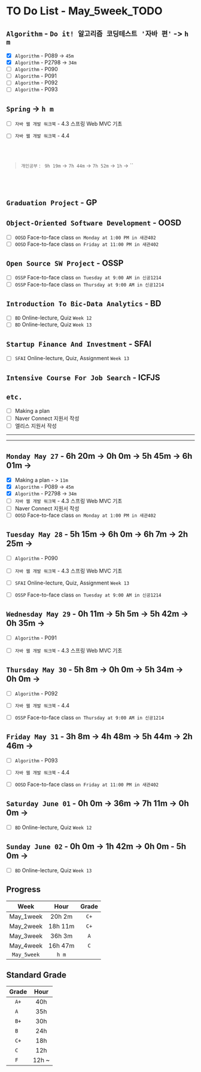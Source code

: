 # TO Do List - May_5week_TODO

## `Algorithm` - `Do it! 알고리즘 코딩테스트 '자바 편'` -> `h m`
- [x] `Algorithm` - P089 -> `45m`
- [x] `Algorithm` - P2798 -> `34m`
- [ ] `Algorithm` - P090
- [ ] `Algorithm` - P091
- [ ] `Algorithm` - P092
- [ ] `Algorithm` - P093

## `Spring` -> `h m`
- [ ] `자바 웹 개발 워크북` - 4.3 스프링 Web MVC 기초
- [ ] `자바 웹 개발 워크북` - 4.4


<br><br>

> `개인공부` : ` 9h 19m` -> `7h 44m` -> `7h 52m` -> `1h` -> ``

<br><br>

<!-- ## `Java`
## `DeepLearning`
## `OPIc`
## `Stock`
## `React` -->


## `Graduation Project` - GP
<!-- - [x] `GP` 대면수업 `화요일`
- [x] `GP` 대면수업 `목요일`
- [x] `GP` Team Meeting `Friday 15:00` -->

## `Object-Oriented Software Development` - OOSD
- [ ] `OOSD` Face-to-face class `on Monday at 1:00 PM in 새관402`
- [ ] `OOSD` Face-to-face class `on Friday at 11:00 PM in 새관402`

## `Open Source SW Project` - OSSP
- [ ] `OSSP` Face-to-face class `on Tuesday at 9:00 AM in 신공1214`
- [ ] `OSSP` Face-to-face class `on Thursday at 9:00 AM in 신공1214`

## `Introduction To Bic-Data Analytics` - BD
- [ ] `BD` Online-lecture, Quiz  `Week 12`
- [ ] `BD` Online-lecture, Quiz  `Week 13`

## `Startup Finance And Investment` - SFAI
- [ ] `SFAI` Online-lecture, Quiz, Assignment `Week 13`

## `Intensive Course For Job Search` - ICFJS
<!-- - [x] `ICFJS` Online Lecture `Week 13`
- [ ] `ICFJS` - Assignment3 `until June 20` -->

## `etc.`
- [ ] Making a plan
- [ ] Naver Connect 지원서 작성
- [ ] 엘리스 지원서 작성

---
---

## `Monday May 27` - 6h 20m -> 0h 0m -> 5h 45m -> 6h 01m -> 
- [x] Making a plan - > `11m`
- [x] `Algorithm` - P089 -> `45m`
- [x] `Algorithm` - P2798 -> `34m`
- [ ] `자바 웹 개발 워크북` - 4.3 스프링 Web MVC 기초
- [ ] Naver Connect 지원서 작성
- [ ] `OOSD` Face-to-face class `on Monday at 1:00 PM in 새관402`

## `Tuesday May 28` - 5h 15m -> 6h 0m -> 6h 7m -> 2h 25m -> 
- [ ] `Algorithm` - P090
- [ ] `자바 웹 개발 워크북` - 4.3 스프링 Web MVC 기초
- [ ] `SFAI` Online-lecture, Quiz, Assignment `Week 13`
- [ ] `OSSP` Face-to-face class `on Tuesday at 9:00 AM in 신공1214`


## `Wednesday May 29` - 0h 11m -> 5h 5m -> 5h 42m -> 0h 35m -> 
- [ ] `Algorithm` - P091
- [ ] `자바 웹 개발 워크북` - 4.3 스프링 Web MVC 기초


## `Thursday May 30` - 5h 8m -> 0h 0m -> 5h 34m -> 0h 0m -> 
- [ ] `Algorithm` - P092
- [ ] `자바 웹 개발 워크북` - 4.4
- [ ] `OSSP` Face-to-face class `on Thursday at 9:00 AM in 신공1214`


## `Friday May 31` - 3h 8m -> 4h 48m -> 5h 44m -> 2h 46m -> 
- [ ] `Algorithm` - P093
- [ ] `자바 웹 개발 워크북` - 4.4
- [ ] `OOSD` Face-to-face class `on Friday at 11:00 PM in 새관402`


## `Saturday June 01` - 0h 0m -> 36m -> 7h 11m -> 0h 0m -> 
- [ ] `BD` Online-lecture, Quiz  `Week 12`


## `Sunday June 02` - 0h 0m -> 1h 42m -> 0h 0m - 5h 0m -> 
- [ ] `BD` Online-lecture, Quiz  `Week 13`



## Progress
| Week | Hour | Grade |
|:---:|:---:|:---:|
|May_1week|20h 2m|`C+`|
|May_2week|18h 11m|`C+`|
|May_3week|36h 3m|`A`|
|May_4week|16h 47m|`C`|
|`May_5week`|`h m`||


## Standard Grade
| Grade | Hour |
|:---:|:---:|
|`A+`|40h|
|`A `|35h|
|`B+`|30h|
|`B `|24h|
|`C+`|18h|
|`C `|12h|
|`F `|12h ~|
